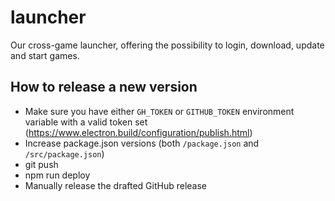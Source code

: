 # launcher
Our cross-game launcher, offering the possibility to login, download, update and start games.

## How to release a new version
- Make sure you have either `GH_TOKEN` or `GITHUB_TOKEN` environment variable with a valid token set (https://www.electron.build/configuration/publish.html)
- Increase package.json versions (both `/package.json` and `/src/package.json`)
- git push
- npm run deploy
- Manually release the drafted GitHub release 
